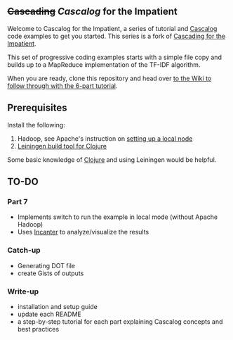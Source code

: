 ## <del>Cascading</del> *Cascalog* for the Impatient

Welcome to Cascalog for the Impatient, a series of tutorial 
and [Cascalog](http://www.cascalog.org/) code examples to get you started. This series is a fork of [Cascading for the
Impatient](http://www.cascading.org/category/impatient/).

This set of progressive coding examples starts with a simple file copy and builds up to a MapReduce implementation of the TF-IDF algorithm.

When you are ready, clone this repository and head over [to the Wiki to follow through with the 6-part tutorial](https://github.com/Quantisan/Impatient/wiki).

## Prerequisites

Install the following:

1. Hadoop, see Apache's instruction on [setting up a local node](http://wiki.apache.org/hadoop/GettingStartedWithHadoop)
2. [Leiningen build tool for Clojure](https://github.com/technomancy/leiningen)

Some basic knowledge of [Clojure](http://clojure.org/) and using Leiningen would be helpful.

## TO-DO

### Part 7
* Implements switch to run the example in local mode (without Apache Hadoop)
* Uses [Incanter](https://github.com/liebke/incanter) to analyze/visualize the results

### Catch-up
* Generating DOT file
* create Gists of outputs

### Write-up
* installation and setup guide
* update each README
* a step-by-step tutorial for each part explaining Cascalog concepts and
best practices

